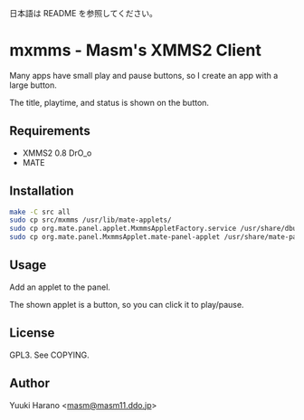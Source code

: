 日本語は README を参照してください。

# mxmms - Masm's XMMS2 Client

Many apps have small play and pause buttons,
so I create an app with a large button.

The title, playtime, and status is shown on the button.

## Requirements

 - XMMS2 0.8 DrO_o
 - MATE

## Installation

```sh
make -C src all
sudo cp src/mxmms /usr/lib/mate-applets/
sudo cp org.mate.panel.applet.MxmmsAppletFactory.service /usr/share/dbus-1/services/
sudo cp org.mate.panel.MxmmsApplet.mate-panel-applet /usr/share/mate-panel/applets/
```

## Usage

Add an applet to the panel.

The shown applet is a button, so you can click it to play/pause.

## License

GPL3. See COPYING.

## Author

Yuuki Harano &lt;masm@masm11.ddo.jp&gt;

